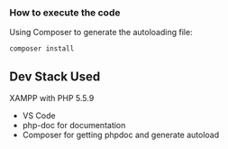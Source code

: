 ### How to execute the code

Using Composer to generate the autoloading file:

```
composer install
```

## Dev Stack Used

XAMPP with PHP 5.5.9

- VS Code
- php-doc for documentation
- Composer for getting phpdoc and generate autoload
